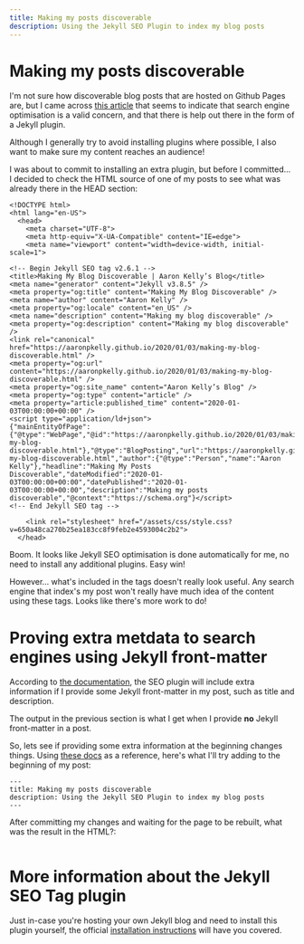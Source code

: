```yaml
---
title: Making my posts discoverable
description: Using the Jekyll SEO Plugin to index my blog posts
---
```


# Making my posts discoverable

I'm not sure how discoverable blog posts that are hosted on Github Pages are, but I came across [this article](https://github.blog/2016-05-10-better-discoverability-for-github-pages-sites/) that seems to indicate that search engine optimisation is a valid concern, and that there is help out there in the form of a Jekyll plugin.

Although I generally  try to avoid installing plugins where possible, I also want to make sure my content reaches an audience!

I was about to commit to installing an extra plugin, but before I committed... I decided to check the HTML source of one of my posts to see what was already there in the HEAD section:

```
<!DOCTYPE html>
<html lang="en-US">
  <head>
    <meta charset="UTF-8">
    <meta http-equiv="X-UA-Compatible" content="IE=edge">
    <meta name="viewport" content="width=device-width, initial-scale=1">

<!-- Begin Jekyll SEO tag v2.6.1 -->
<title>Making My Blog Discoverable | Aaron Kelly’s Blog</title>
<meta name="generator" content="Jekyll v3.8.5" />
<meta property="og:title" content="Making My Blog Discoverable" />
<meta name="author" content="Aaron Kelly" />
<meta property="og:locale" content="en_US" />
<meta name="description" content="Making my blog discoverable" />
<meta property="og:description" content="Making my blog discoverable" />
<link rel="canonical" href="https://aaronpkelly.github.io/2020/01/03/making-my-blog-discoverable.html" />
<meta property="og:url" content="https://aaronpkelly.github.io/2020/01/03/making-my-blog-discoverable.html" />
<meta property="og:site_name" content="Aaron Kelly’s Blog" />
<meta property="og:type" content="article" />
<meta property="article:published_time" content="2020-01-03T00:00:00+00:00" />
<script type="application/ld+json">
{"mainEntityOfPage":{"@type":"WebPage","@id":"https://aaronpkelly.github.io/2020/01/03/making-my-blog-discoverable.html"},"@type":"BlogPosting","url":"https://aaronpkelly.github.io/2020/01/03/making-my-blog-discoverable.html","author":{"@type":"Person","name":"Aaron Kelly"},"headline":"Making My Posts Discoverable","dateModified":"2020-01-03T00:00:00+00:00","datePublished":"2020-01-03T00:00:00+00:00","description":"Making my posts discoverable","@context":"https://schema.org"}</script>
<!-- End Jekyll SEO tag -->

    <link rel="stylesheet" href="/assets/css/style.css?v=650a48ca270b25ea183cc8f9feb2e4593004c2b2">
  </head>
```

Boom. It looks like Jekyll SEO optimisation is done automatically for me, no need to install any additional plugins. Easy win!

However... what's included in the tags doesn't really look useful. Any search engine that index's my post won't really have much idea of the content using these tags. Looks like there's more work to do!

# Proving extra metdata to search engines using Jekyll front-matter

According to [the documentation](https://github.com/jekyll/jekyll-seo-tag/blob/master/docs/usage.md), the SEO plugin will include extra information if I provide some Jekyll front-matter in my post, such as title and description.

The output in the previous section is what I get when I provide **no** Jekyll front-matter in a post.

So, lets see if providing some extra information at the beginning changes things. Using [these docs](https://jekyllrb.com/docs/front-matter/) as a reference, here's what I'll try adding to the beginning of my post:

```
---
title: Making my posts discoverable
description: Using the Jekyll SEO Plugin to index my blog posts
---
```

After committing my changes and waiting for the page to be rebuilt, what was the result in the HTML?:

```
```

# More information about the Jekyll SEO Tag plugin

Just in-case you're hosting your own Jekyll blog and need to install this plugin yourself, the official [installation instructions](https://github.com/jekyll/jekyll-seo-tag/blob/master/docs/installation.md) will have you covered.